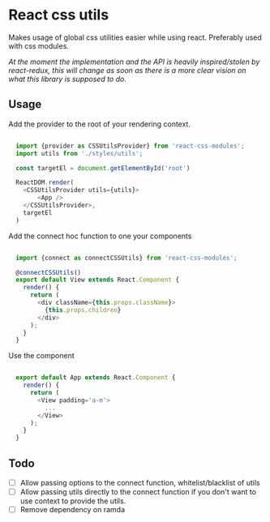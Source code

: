 # React css utils
Makes usage of global css utilities easier while using react. Preferably used with css modules.

*At the moment the implementation and the API is heavily inspired/stolen by react-redux, this will change as soon as there is a more clear vision on what this library is supposed to do.*

## Usage

Add the provider to the root of your rendering context.

```javascript

  import {provider as CSSUtilsProvider} from 'react-css-modules';
  import utils from './styles/utils';

  const targetEl = document.getElementById('root')

  ReactDOM.render(
    <CSSUtilsProvider utils={utils}>
        <App />
    </CSSUtilsProvider>,
    targetEl
  )

```

Add the connect hoc function to one your components


```javascript

  import {connect as connectCSSUtils} from 'react-css-modules';

  @connectCSSUtils()
  export default View extends React.Component {
    render() {
      return (
        <div className={this.props.className}>
          {this.props.children}
        </div>
      );
    }
  }

``` 

Use the component

```javascript

  export default App extends React.Component {
    render() {
      return (
        <View padding='a-m'>
          ...
        </View>
      );
    }
  }

```

## Todo

- [ ] Allow passing options to the connect function, whitelist/blacklist of utils
- [ ] Allow passing utils directly to the connect function if you don't want to use context to provide the utils.
- [ ] Remove dependency on ramda